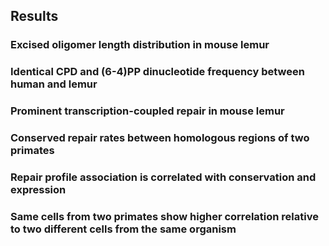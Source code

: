 ## Results

### Excised oligomer length distribution in mouse lemur


### Identical CPD and (6-4)PP dinucleotide frequency between human and lemur


### Prominent transcription-coupled repair in mouse lemur


### Conserved repair rates between homologous regions of two primates


### Repair profile association is correlated with conservation and expression


### Same cells from two primates show higher correlation relative to two different cells from the same organism